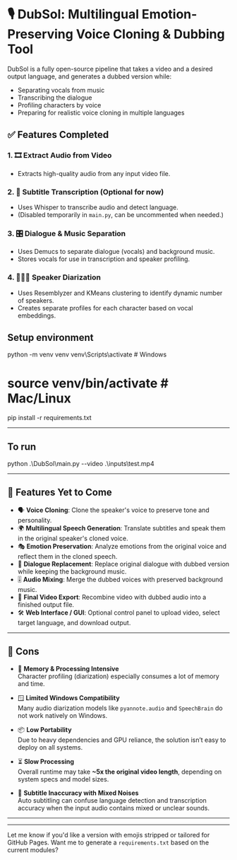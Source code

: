 # 🎙️ DubSol: Multilingual Emotion-Preserving Voice Cloning & Dubbing Tool

DubSol is a fully open-source pipeline that takes a video and a desired output language, and generates a dubbed version while:
- Separating vocals from music
- Transcribing the dialogue
- Profiling characters by voice
- Preparing for realistic voice cloning in multiple languages

## ✅ Features Completed

### 1. 🎞️ Extract Audio from Video
- Extracts high-quality audio from any input video file.

### 2. 📝 Subtitle Transcription (Optional for now)
- Uses Whisper to transcribe audio and detect language.
- (Disabled temporarily in `main.py`, can be uncommented when needed.)

### 3. 🎛️ Dialogue & Music Separation
- Uses Demucs to separate dialogue (vocals) and background music.
- Stores vocals for use in transcription and speaker profiling.

### 4. 🧑‍🤝‍🧑 Speaker Diarization
- Uses Resemblyzer and KMeans clustering to identify dynamic number of speakers.
- Creates separate profiles for each character based on vocal embeddings.

## Setup environment
python -m venv venv
venv\Scripts\activate  # Windows
# source venv/bin/activate  # Mac/Linux

pip install -r requirements.txt

---

## To run 

python .\DubSol\main.py --video .\inputs\test.mp4 

---

## 🧩 Features Yet to Come

- 🗣️ **Voice Cloning**: Clone the speaker's voice to preserve tone and personality.
- 🌍 **Multilingual Speech Generation**: Translate subtitles and speak them in the original speaker's cloned voice.
- 🎭 **Emotion Preservation**: Analyze emotions from the original voice and reflect them in the cloned speech.
- 🔁 **Dialogue Replacement**: Replace original dialogue with dubbed version while keeping the background music.
- 🎚️ **Audio Mixing**: Merge the dubbed voices with preserved background music.
- 📼 **Final Video Export**: Recombine video with dubbed audio into a finished output file.
- 🛠️ **Web Interface / GUI**: Optional control panel to upload video, select target language, and download output.

---

## 🚫 Cons

- 🧠 **Memory & Processing Intensive**  
  Character profiling (diarization) especially consumes a lot of memory and time.

- 🪟 **Limited Windows Compatibility**  
  Many audio diarization models like `pyannote.audio` and `SpeechBrain` do not work natively on Windows.

- 📦 **Low Portability**  
  Due to heavy dependencies and GPU reliance, the solution isn’t easy to deploy on all systems.

- ⏳ **Slow Processing**  
  Overall runtime may take **~5x the original video length**, depending on system specs and model sizes.

- 🧏 **Subtitle Inaccuracy with Mixed Noises**  
  Auto subtitling can confuse language detection and transcription accuracy when the input audio contains mixed or unclear sounds.

---

---

Let me know if you'd like a version with emojis stripped or tailored for GitHub Pages. Want me to generate a `requirements.txt` based on the current modules?
